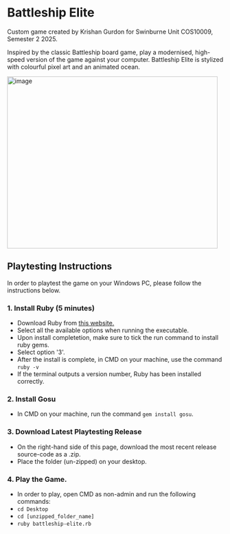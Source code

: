# Battleship Elite
Custom game created by Krishan Gurdon for Swinburne Unit COS10009, Semester 2 2025.

Inspired by the classic Battleship board game, play a modernised, high-speed version of the game against your computer.
Battleship Elite is stylized with colourful pixel art and an animated ocean.

<img width="490" height="401" alt="image" src="https://github.com/user-attachments/assets/12266919-c3f1-4d62-95b7-6f0bffed3dd6"/>

## Playtesting Instructions
In order to playtest the game on your Windows PC, please follow the instructions below.
### 1. Install Ruby (5 minutes)
  - Download Ruby from <a href="https://rubyinstaller.org/">this website.</a>
  - Select all the available options when running the executable.
  - Upon install completetion, make sure to tick the run command to install ruby gems.
  - Select option '3'.
  - After the install is complete, in CMD on your machine, use the command `ruby -v`
  - If the terminal outputs a version number, Ruby has been installed correctly.
### 2. Install Gosu
  - In CMD on your machine, run the command `gem install gosu`.
### 3. Download Latest Playtesting Release
  - On the right-hand side of this page, download the most recent release source-code as a .zip.
  - Place the folder (un-zipped) on your desktop.
### 4. Play the Game.
  - In order to play, open CMD as non-admin and run the following commands:
  - `cd Desktop`
  - `cd [unzipped_folder_name]`
  - `ruby battleship-elite.rb`
